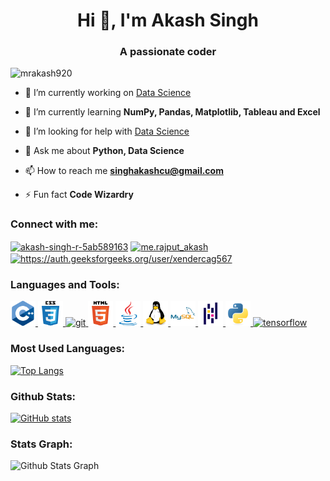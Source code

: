 <h1 align="center">Hi 👋, I'm Akash Singh</h1>
<h3 align="center">A passionate coder</h3>

<p align="left"> <img src="https://www.lambdatest.com/resources/images/news24.gif" alt="mrakash920" /> </p>

- 🔭 I’m currently working on [Data Science](https://github.com/MrAkash920/DataScience)

- 🌱 I’m currently learning **NumPy, Pandas, Matplotlib, Tableau and Excel**

- 🤝 I’m looking for help with [Data Science](https://github.com/MrAkash920/DataScience)

- 💬 Ask me about **Python, Data Science**

- 📫 How to reach me **singhakashcu@gmail.com**

- ⚡ Fun fact **Code Wizardry**

<h3 align="left">Connect with me:</h3>
<p align="left">
<a href="https://linkedin.com/in/akash-singh-r-5ab589163" target="blank"><img align="center" src="https://raw.githubusercontent.com/rahuldkjain/github-profile-readme-generator/master/src/images/icons/Social/linked-in-alt.svg" alt="akash-singh-r-5ab589163" height="30" width="40" /></a>
<a href="https://instagram.com/me.rajput_akash" target="blank"><img align="center" src="https://raw.githubusercontent.com/rahuldkjain/github-profile-readme-generator/master/src/images/icons/Social/instagram.svg" alt="me.rajput_akash" height="30" width="40" /></a>
<a href="https://auth.geeksforgeeks.org/user/https://auth.geeksforgeeks.org/user/xendercag567" target="blank"><img align="center" src="https://raw.githubusercontent.com/rahuldkjain/github-profile-readme-generator/master/src/images/icons/Social/geeks-for-geeks.svg" alt="https://auth.geeksforgeeks.org/user/xendercag567" height="30" width="40" /></a>
</p>

<h3 align="left">Languages and Tools:</h3>
<p align="left"> <a href="https://www.w3schools.com/cpp/" target="_blank" rel="noreferrer"> <img src="https://raw.githubusercontent.com/devicons/devicon/master/icons/cplusplus/cplusplus-original.svg" alt="cplusplus" width="40" height="40"/> </a> <a href="https://www.w3schools.com/css/" target="_blank" rel="noreferrer"> <img src="https://raw.githubusercontent.com/devicons/devicon/master/icons/css3/css3-original-wordmark.svg" alt="css3" width="40" height="40"/> </a> <a href="https://git-scm.com/" target="_blank" rel="noreferrer"> <img src="https://www.vectorlogo.zone/logos/git-scm/git-scm-icon.svg" alt="git" width="40" height="40"/> </a> <a href="https://www.w3.org/html/" target="_blank" rel="noreferrer"> <img src="https://raw.githubusercontent.com/devicons/devicon/master/icons/html5/html5-original-wordmark.svg" alt="html5" width="40" height="40"/> </a> <a href="https://www.java.com" target="_blank" rel="noreferrer"> <img src="https://raw.githubusercontent.com/devicons/devicon/master/icons/java/java-original.svg" alt="java" width="40" height="40"/> </a> <a href="https://www.linux.org/" target="_blank" rel="noreferrer"> <img src="https://raw.githubusercontent.com/devicons/devicon/master/icons/linux/linux-original.svg" alt="linux" width="40" height="40"/> </a> <a href="https://www.mysql.com/" target="_blank" rel="noreferrer"> <img src="https://raw.githubusercontent.com/devicons/devicon/master/icons/mysql/mysql-original-wordmark.svg" alt="mysql" width="40" height="40"/> </a> <a href="https://pandas.pydata.org/" target="_blank" rel="noreferrer"> <img src="https://raw.githubusercontent.com/devicons/devicon/2ae2a900d2f041da66e950e4d48052658d850630/icons/pandas/pandas-original.svg" alt="pandas" width="40" height="40"/> </a> <a href="https://www.python.org" target="_blank" rel="noreferrer"> <img src="https://raw.githubusercontent.com/devicons/devicon/master/icons/python/python-original.svg" alt="python" width="40" height="40"/> </a> <a href="https://www.tensorflow.org" target="_blank" rel="noreferrer"> <img src="https://www.vectorlogo.zone/logos/tensorflow/tensorflow-icon.svg" alt="tensorflow" width="40" height="40"/> </a> </p>

<h3 align="left">Most Used Languages:</h3>

[![Top Langs](https://github-readme-stats.vercel.app/api/top-langs/?username=MrAkash920&theme=radical&hide_border=true)](https://github.com/MrKrishnaAgarwal/readme-components-github)

<h3 align="left">Github Stats:</h3>

[![GitHub stats](https://github-readme-stats.vercel.app/api?username=MrAkash920&theme=radical&hide_border=true)](https://github.com/anuraghazra/readme-components)

<h3 align="left">Stats Graph:</h3>

![ Github Stats Graph](https://github-profile-summary-cards.vercel.app/api/cards/profile-details?username=MrAkash920&theme=radical&hide_border=true)







